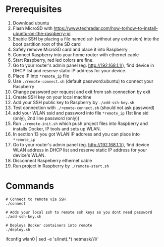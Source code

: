 # Prerequisites
1. Download ubuntu
2. Flash MicroSD with https://www.techradar.com/how-to/how-to-install-ubuntu-on-the-raspberry-pi
3. Enable SSH by placing a file named `ssh` (without any extension) into the boot partition root of the SD card
4. Safely remove MicroSD card and place it into Raspberry
5. Connect Raspberry into your home router with ethernet cable
6. Start Raspberry, red led colors are fine. 
7. Go to your router's admin panel (eg. http://192.168.1.1/), find device in DHCP list and reserve static IP address for your device.
8. Place IP into `*remote_ip` file
9. Use `./remote-connect.sh` (default password:ubuntu) to connect your Raspberry
10. Change password per request and exit from ssh connection by exit
11. Create SSH key on your local machine
12. Add your SSH public key to Raspberry by `./add-ssh-key.sh`
13. Test connection with `./remote-connect.sh` (should not ask password)
14. add your WLAN ssid and password into file `*remote_ip` (1st line sid (only), 2nd line password (only))
15. Run `./remote-init.sh` which push project files into Raspberry and installs Docker, IP tools and sets up WLAN.
16. In section 13 you got WLAN IP address and you can place into `*remote_ip`
17. Go to your router's admin panel (eg. http://192.168.1.1/), find device WLAN address in DHCP list and reserve static IP address for your device's WLAN.
18. Disconnect Raspeberry ethernet cable
19. Run project in Raspberry by `./remote-start.sh`


# Commands

```
# Connect to remote via SSH
./connect

# Adds your local ssh to remote ssh keys so you dont need password
./add-ssh-key.sh

# Deploys Docker containers into remote
./deploy.sh

```


ifconfig wlan0 | sed -e 's/inet\(.*\)  netmask/\1/'
